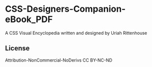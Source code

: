 CSS-Designers-Companion-eBook_PDF
=================================

A CSS Visual Encyclopedia written and designed by Uriah Rittenhouse


## License
Attribution-NonCommercial-NoDerivs CC BY-NC-ND
